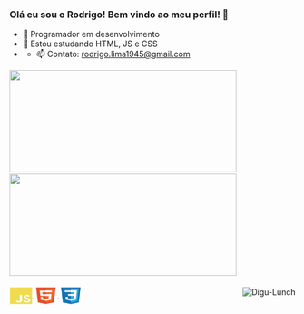 ###  Olá eu sou o Rodrigo! Bem vindo ao meu perfil! 👋

<!--
**rldrodrigo/rldrodrigo** is a ✨ _special_ ✨ repository because its `README.md` (this file) appears on your GitHub profile.

Here are some ideas to get you started:

- 🔭 I’m currently working on ...
- 🌱 I’m currently learning ...
- 👯 I’m looking to collaborate on ...
- 🤔 I’m looking for help with ...
- 💬 Ask me about ...
- 📫 How to reach me: ...
- 😄 Pronouns: ...
- ⚡ Fun fact: ...


 <img align="center" alt="Digu-Ts" height="30" width="40" src="https://raw.githubusercontent.com/devicons/devicon/master/icons/typescript/typescript-plain.svg">
  <img align="center" alt="Digu-React" height="30" width="40" src="https://raw.githubusercontent.com/devicons/devicon/master/icons/react/react-original.svg">
 <img align="center" alt="Digu-Python" height="30" width="40" src="https://raw.githubusercontent.com/devicons/devicon/master/icons/python/python-original.svg">
  <img align="center" alt="Digu-Csharp" height="30" width="40" src="https://raw.githubusercontent.com/devicons/devicon/master/icons/csharp/csharp-original.svg">
-->
- 🔭 Programador em desenvolvimento 
- 🌱 Estou estudando HTML, JS e CSS
- - 📫 Contato: rodrigo.lima1945@gmail.com

<div>
  <a href="https://github.com/rldrodrigo">
  <img height="180em" width="400em" src="https://github-readme-stats.vercel.app/api?username=rldrodrigo&show_icons=true&theme=dark&include_all_commits=true&count_private=true"/>
  <img height="180em" width="400em" src="https://github-readme-stats.vercel.app/api/top-langs/?username=rldrodrigo&layout=compact&langs_count=7&theme=dark"/>
</div>
  
  <div style="display: inline_block"><br>
  <img align="center" alt="Digu-Js" height="30" width="40" src="https://raw.githubusercontent.com/devicons/devicon/master/icons/javascript/javascript-plain.svg">
 
  <img align="center" alt="Digu-HTML" height="30" width="40" src="https://raw.githubusercontent.com/devicons/devicon/master/icons/html5/html5-original.svg">
  <img align="center" alt="Digu-CSS" height="30" width="40" src="https://raw.githubusercontent.com/devicons/devicon/master/icons/css3/css3-original.svg">
 
  <img align="right" alt="Digu-Lunch" height="150" src="https://user-images.githubusercontent.com/51513403/133433693-458f0ab7-25b2-48f9-9c5f-c6d1197210b1.gif">
</div>

  ## 
